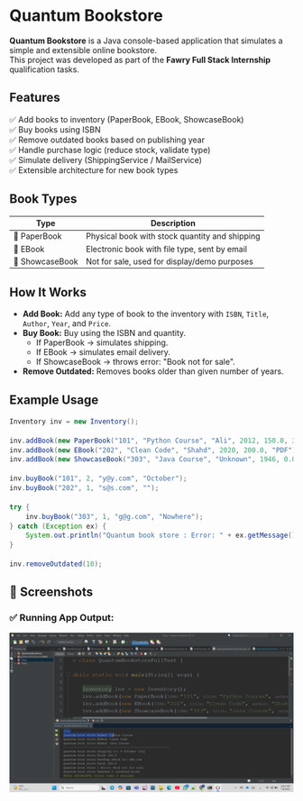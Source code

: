 # Quantum Bookstore

**Quantum Bookstore** is a Java console-based application that simulates a simple and extensible online bookstore.  
This project was developed as part of the **Fawry Full Stack Internship** qualification tasks.

## Features

✅ Add books to inventory (PaperBook, EBook, ShowcaseBook)  
✅ Buy books using ISBN  
✅ Remove outdated books based on publishing year  
✅ Handle purchase logic (reduce stock, validate type)  
✅ Simulate delivery (ShippingService / MailService)  
✅ Extensible architecture for new book types  

## Book Types

| Type          | Description                                      |
|---------------|--------------------------------------------------|
| 📘 PaperBook   | Physical book with stock quantity and shipping   |
| 📗 EBook       | Electronic book with file type, sent by email    |
| 📕 ShowcaseBook| Not for sale, used for display/demo purposes     |

## How It Works

- **Add Book:** Add any type of book to the inventory with `ISBN`, `Title`, `Author`, `Year`, and `Price`.
- **Buy Book:** Buy using the ISBN and quantity. 
  - If PaperBook → simulates shipping.
  - If EBook → simulates email delivery.
  - If ShowcaseBook → throws error: "Book not for sale".
- **Remove Outdated:** Removes books older than given number of years.

## Example Usage

```java
Inventory inv = new Inventory();

inv.addBook(new PaperBook("101", "Python Course", "Ali", 2012, 150.0, 3));
inv.addBook(new EBook("202", "Clean Code", "Shahd", 2020, 200.0, "PDF"));
inv.addBook(new ShowcaseBook("303", "Java Course", "Unknown", 1946, 0.0));

inv.buyBook("101", 2, "y@y.com", "October");
inv.buyBook("202", 1, "s@s.com", "");

try {
    inv.buyBook("303", 1, "g@g.com", "Nowhere");
} catch (Exception ex) {
    System.out.println("Quantum book store : Error: " + ex.getMessage());
}

inv.removeOutdated(10);
```   
## 📸 Screenshots

### ✅ Running App Output:

![App Output](screenshots/app_output.png)

